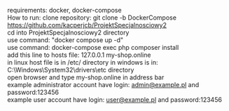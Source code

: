 requirements: docker, docker-compose <br>
How to run: clone repository: git clone -b DockerCompose https://github.com/kacperjcb/ProjektSpecjalnosciowy2 <br>
cd into ProjektSpecjalnosciowy2 directory <br>
use command: "docker compose up -d" <br>
use command: docker-compose exec php composer install <br>
add this line to hosts file: 127.0.0.1       my-shop.online <br>in linux host file is in /etc/ directory in windows is in: C:\Windows\System32\drivers\etc directory <br>
open browser and type my-shop.online in address bar <br>
example administrator account have login: admin@example.pl and password:123456  <br>
example user account have login: user@example.pl and password:123456 <br>









